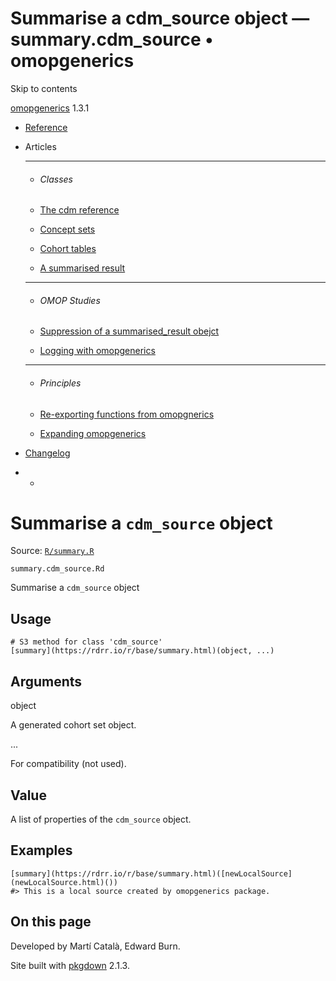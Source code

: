 # Summarise a cdm_source object — summary.cdm_source • omopgenerics

Skip to contents

[omopgenerics](../index.html) 1.3.1

  * [Reference](../reference/index.html)
  * Articles
    * * * *

    * ###### Classes

    * [The cdm reference](../articles/cdm_reference.html)
    * [Concept sets](../articles/codelists.html)
    * [Cohort tables](../articles/cohorts.html)
    * [A summarised result](../articles/summarised_result.html)
    * * * *

    * ###### OMOP Studies

    * [Suppression of a summarised_result obejct](../articles/suppression.html)
    * [Logging with omopgenerics](../articles/logging.html)
    * * * *

    * ###### Principles

    * [Re-exporting functions from omopgnerics](../articles/reexport.html)
    * [Expanding omopgenerics](../articles/expanding_omopgenerics.html)
  * [Changelog](../news/index.html)


  *   * [](https://github.com/darwin-eu/omopgenerics/)



# Summarise a `cdm_source` object

Source: [`R/summary.R`](https://github.com/darwin-eu/omopgenerics/blob/v1.3.1/R/summary.R)

`summary.cdm_source.Rd`

Summarise a `cdm_source` object

## Usage
    
    
    # S3 method for class 'cdm_source'
    [summary](https://rdrr.io/r/base/summary.html)(object, ...)

## Arguments

object
    

A generated cohort set object.

...
    

For compatibility (not used).

## Value

A list of properties of the `cdm_source` object.

## Examples
    
    
    [summary](https://rdrr.io/r/base/summary.html)([newLocalSource](newLocalSource.html)())
    #> This is a local source created by omopgenerics package.
    
    

## On this page

Developed by Martí Català, Edward Burn.

Site built with [pkgdown](https://pkgdown.r-lib.org/) 2.1.3.
